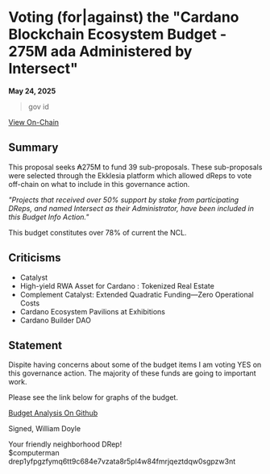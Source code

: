# Voting (for|against) the "Cardano Blockchain Ecosystem Budget - 275M ada Administered by Intersect"

**May 24, 2025**

>  gov id

[View On-Chain]()

## Summary 

This proposal seeks ₳275M to fund 39 sub-proposals. These sub-proposals were selected through the Ekklesia platform which allowed dReps to vote off-chain on what to include in this governance action. 

*"Projects that received over 50% support by stake from participating DReps, and named Intersect as their Administrator, have been included in this Budget Info Action."*

This budget constitutes over 78% of current the NCL.


## Criticisms

- Catalyst
- High-yield RWA Asset for Cardano : Tokenized Real Estate
- Complement Catalyst: Extended Quadratic Funding—Zero Operational Costs
- Cardano Ecosystem Pavilions at Exhibitions
- Cardano Builder DAO


## Statement

Dispite having concerns about some of the budget items I am voting YES on this governance action. The majority of these funds are going to important work.  

Please see the link below for graphs of the budget. 

[Budget Analysis On Github](https://github.com/willpiam/intersect_budget_analysis)





Signed,
William Doyle

Your friendly neighborhood DRep! <br>
$computerman <br>
drep1yfpgzfymq6tt9c684e7vzata8r5pl4w84fmrjqeztdqw0sgpzw3nt